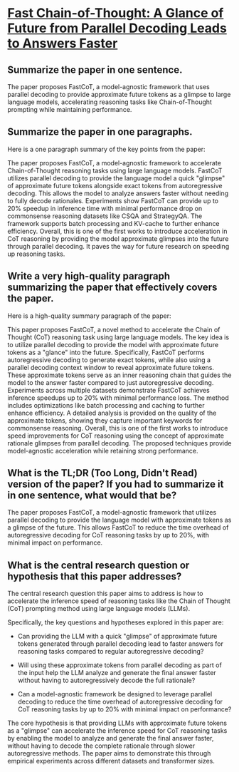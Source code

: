 # [Fast Chain-of-Thought: A Glance of Future from Parallel Decoding Leads   to Answers Faster](https://arxiv.org/abs/2311.08263)

## Summarize the paper in one sentence.

 The paper proposes FastCoT, a model-agnostic framework that uses parallel decoding to provide approximate future tokens as a glimpse to large language models, accelerating reasoning tasks like Chain-of-Thought prompting while maintaining performance.


## Summarize the paper in one paragraphs.

 Here is a one paragraph summary of the key points from the paper:

The paper proposes FastCoT, a model-agnostic framework to accelerate Chain-of-Thought reasoning tasks using large language models. FastCoT utilizes parallel decoding to provide the language model a quick "glimpse" of approximate future tokens alongside exact tokens from autoregressive decoding. This allows the model to analyze answers faster without needing to fully decode rationales. Experiments show FastCoT can provide up to 20% speedup in inference time with minimal performance drop on commonsense reasoning datasets like CSQA and StrategyQA. The framework supports batch processing and KV-cache to further enhance efficiency. Overall, this is one of the first works to introduce acceleration in CoT reasoning by providing the model approximate glimpses into the future through parallel decoding. It paves the way for future research on speeding up reasoning tasks.


## Write a very high-quality paragraph summarizing the paper that effectively covers the paper.

 Here is a high-quality summary paragraph of the paper:

This paper proposes FastCoT, a novel method to accelerate the Chain of Thought (CoT) reasoning task using large language models. The key idea is to utilize parallel decoding to provide the model with approximate future tokens as a "glance" into the future. Specifically, FastCoT performs autoregressive decoding to generate exact tokens, while also using a parallel decoding context window to reveal approximate future tokens. These approximate tokens serve as an inner reasoning chain that guides the model to the answer faster compared to just autoregressive decoding. Experiments across multiple datasets demonstrate FastCoT achieves inference speedups up to 20% with minimal performance loss. The method includes optimizations like batch processing and caching to further enhance efficiency. A detailed analysis is provided on the quality of the approximate tokens, showing they capture important keywords for commonsense reasoning. Overall, this is one of the first works to introduce speed improvements for CoT reasoning using the concept of approximate rationale glimpses from parallel decoding. The proposed techniques provide model-agnostic acceleration while retaining strong performance.


## What is the TL;DR (Too Long, Didn't Read) version of the paper? If you had to summarize it in one sentence, what would that be?

 The paper proposes FastCoT, a model-agnostic framework that utilizes parallel decoding to provide the language model with approximate tokens as a glimpse of the future. This allows FastCoT to reduce the time overhead of autoregressive decoding for CoT reasoning tasks by up to 20%, with minimal impact on performance.


## What is the central research question or hypothesis that this paper addresses?

 The central research question this paper aims to address is how to accelerate the inference speed of reasoning tasks like the Chain of Thought (CoT) prompting method using large language models (LLMs). 

Specifically, the key questions and hypotheses explored in this paper are:

- Can providing the LLM with a quick "glimpse" of approximate future tokens generated through parallel decoding lead to faster answers for reasoning tasks compared to regular autoregressive decoding? 

- Will using these approximate tokens from parallel decoding as part of the input help the LLM analyze and generate the final answer faster without having to autoregressively decode the full rationale?

- Can a model-agnostic framework be designed to leverage parallel decoding to reduce the time overhead of autoregressive decoding for CoT reasoning tasks by up to 20% with minimal impact on performance?

The core hypothesis is that providing LLMs with approximate future tokens as a "glimpse" can accelerate the inference speed for CoT reasoning tasks by enabling the model to analyze and generate the final answer faster, without having to decode the complete rationale through slower autoregressive methods. The paper aims to demonstrate this through empirical experiments across different datasets and transformer sizes.
